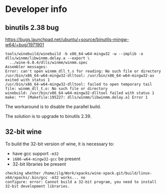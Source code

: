 # Developer info

## binutils 2.38 bug

https://bugs.launchpad.net/ubuntu/+source/binutils-mingw-w64/+bug/1971901

```console
tools/winebuild/winebuild -b x86_64-w64-mingw32 -w --implib -o dlls/winmm/libwinmm.delay.a --export \
  ../wine-6.0.4/dlls/winmm/winmm.spec
Assembler messages:
Error: can't open winmm_dll_t.s for reading: No such file or directory
/usr/bin/x86_64-w64-mingw32-dlltool: /usr/bin/x86_64-w64-mingw32-as exited with status 1
/usr/bin/x86_64-w64-mingw32-dlltool: failed to open temporary tail file: winmm_dll_t.o: No such file or directory
winebuild: /usr/bin/x86_64-w64-mingw32-dlltool failed with status 1
make: *** [Makefile:195227: dlls/winmm/libwinmm.delay.a] Error 1
```

The workaround is to disable the parallel build.

The solution is to upgrade to binutils 2.39.

## 32-bit wine

To build the 32-bit version of wine, it is necessary to:

- have gcc support `-m32`
- `i686-w64-mingw32-gcc` be present
- 32-bit libraries be present

```console
checking whether /home/ilg/Work/xpacks/wine-xpack.git/build/linux-x64/xpacks/.bin/gcc -m32 works... no
configure: error: Cannot build a 32-bit program, you need to install 32-bit development libraries.
```
